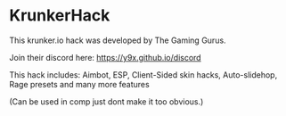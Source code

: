 # KrunkerHack
This krunker.io hack was developed by The Gaming Gurus.

Join their discord here: https://y9x.github.io/discord

This hack includes:
Aimbot,
ESP,
Client-Sided skin hacks,
Auto-slidehop,
Rage presets
and many more features

(Can be used in comp just dont make it too obvious.)
